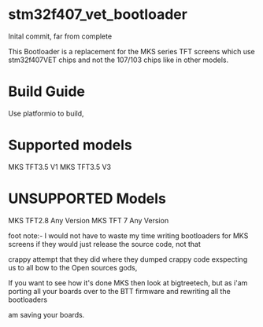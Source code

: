 # stm32f407_vet_bootloader

Inital commit, far from complete

This Bootloader is a replacement for the MKS series TFT screens which use stm32f407VET chips and not the 107/103 chips like in other models.

# Build Guide
Use platformio to build, 

# Supported models
MKS TFT3.5  V1
MKS TFT3.5  V3

# UNSUPPORTED Models
MKS TFT2.8 Any Version
MKS TFT 7 Any Version 


foot note:-
I would not have to waste my time writing bootloaders for MKS screens if they would just release the source code, not that 

crappy attempt that they did where they dumped crappy code exspecting us to all bow to the Open sources gods,

If you want to see how it's done MKS then look at bigtreetech, but as i'am porting all your boards over to the BTT firmware and rewriting all the bootloaders

am saving your boards. 
